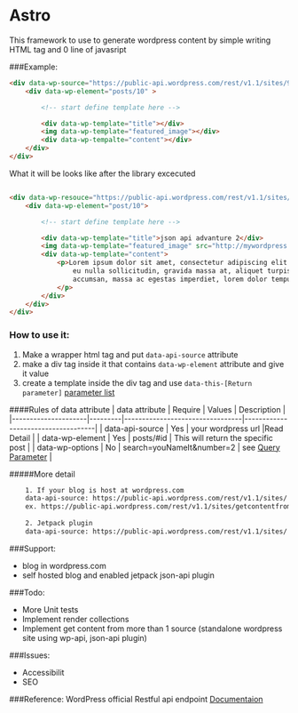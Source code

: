 Astro
=====

This framework to use to generate wordpress content by simple writing HTML tag and 0 line of javasript

###Example:
```html
<div data-wp-source="https://public-api.wordpress.com/rest/v1.1/sites/98941271/">
    <div data-wp-element="posts/10" >

        <!-- start define template here -->

        <div data-wp-template="title"></div>
        <img data-wp-template="featured_image"></div>
        <div data-wp-tempalte="content"></div>
    </div>
</div>
```

What it will be looks like after the library excecuted

```html

<div data-wp-resouce="https://public-api.wordpress.com/rest/v1.1/sites/98941271/">
    <div data-wp-element="post/10">

        <!-- start define template here -->

        <div data-wp-template="title">json api advanture 2</div>
        <img data-wp-template="featured_image" src="http://mywordpress.com/cat.png"></img>
        <div data-wp-template="content">
            <p>Lorem ipsum dolor sit amet, consectetur adipiscing elit. Integer
                eu nulla sollicitudin, gravida massa at, aliquet turpis. Quisque 
                accumsan, massa ac egestas imperdiet, lorem dolor tempus velit, non pellentesque ex.
            </p>
        </div>
    </div>
</div>

```
### How to use it:
1. Make a wrapper html tag and put `data-api-source` attribute
2. make a div tag inside it that contains `data-wp-element` attribute and give it value
3. create a template inside the div tag and use `data-this-[Return parameter]`
    [parameter list](https://developer.wordpress.com/docs/api/1.1/get/sites/%24site/posts/%24post_ID/#apidoc-response)


####Rules of data attribute
| data attribute      | Require | Values                          | Description                        |
|---------------------|---------|---------------------------------|------------------------------------|
| data-api-source     | Yes     | your wordpress url              |Read Detail                          |
| data-wp-element     | Yes     | posts/#id                       | This will return the specific post |
| data-wp-options     | No      | search=youNameIt&number=2       |  see [Query Parameter](https://developer.wordpress.com/docs/api/1.1/get/sites/%24site/posts/)   |


#####More detail
```html
    1. If your blog is host at wordpress.com
    data-api-source: https://public-api.wordpress.com/rest/v1.1/sites/ + YOUR BLOG URL
    ex. https://public-api.wordpress.com/rest/v1.1/sites/getcontentfrom.wordpress.com
    
    2. Jetpack plugin
    data-api-source: https://public-api.wordpress.com/rest/v1.1/sites/ + YOUR BLOG URL
```


###Support:

-  blog in wordpress.com
-  self hosted blog and enabled jetpack json-api plugin


###Todo:
- More Unit tests
- Implement render collections
- Implement get content from more than 1 source (standalone wordpress site using wp-api, json-api plugin)

###Issues:

- Accessibilit
- SEO

###Reference:
WordPress official Restful api endpoint
[Documentaion](https://developer.wordpress.com/docs/api/)





